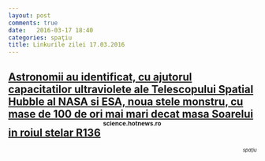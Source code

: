 ```yaml
---
layout: post
comments: true
date:   2016-03-17 18:40
categories: spaţiu
title: Linkurile zilei 17.03.2016
---
```


## [Astronomii au identificat, cu ajutorul capacitatilor ultraviolete ale Telescopului Spatial Hubble al NASA si ESA, noua stele monstru, cu mase de 100 de ori mai mari decat masa Soarelui in roiul stelar R136](http://science.hotnews.ro/stiri-spatiul-20873284-telescopul-spatial-hubble-gasit-mai-multe-stele-monstru.htm) <sup><sup><sup>science.hotnews.ro</sup></sup></sup>  
<span style="float: right;" ><sup><sup>_spaţiu_</sup></sup></span>
<br/>

